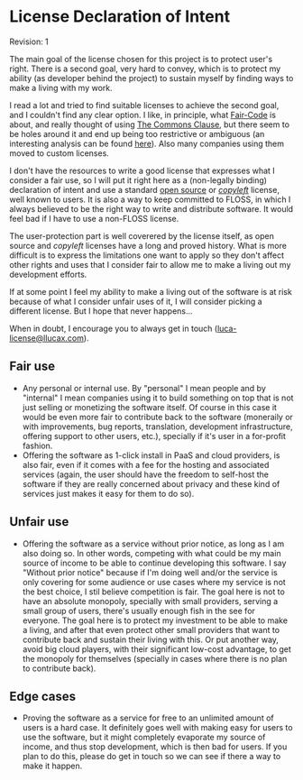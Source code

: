 # License Declaration of Intent

Revision: 1

The main goal of the license chosen for this project is to protect user's
right. There is a second goal, very hard to convey, which is to protect my
ability (as developer behind the project) to sustain myself by finding ways to
make a living with my work.

I read a lot and tried to find suitable licenses to achieve the second goal,
and I couldn't find any clear option. I like, in principle, what
[Fair-Code](https://faircode.io/) is about, and really thought of using [The
Commons Clause](https://commonsclause.com/), but there seem to be holes around
it and end up being too restrictive or ambiguous (an interesting analysis can
be found
[here](https://www.finnegan.com/en/insights/articles/why-open-source-licenses-with-a-commons-clause-may-become-less-common.html)).
Also many companies using them moved to custom licenses.

I don't have the resources to write a good license that expresses what
I consider a fair use, so I will put it right here as a (non-legally binding)
declaration of intent and use a standard [open
source](https://en.wikipedia.org/wiki/Open_Source_Initiative) or
[*copyleft*](https://en.wikipedia.org/wiki/Copyleft) license, well known to
users. It is also a way to keep committed to FLOSS, in which I always believed
to be the right way to write and distribute software. It would feel bad if I
have to use a non-FLOSS license.

The user-protection part is well coverered by the license itself, as open
source and *copyleft* licenses have
a long and proved history. What is more difficult is to express the limitations
one want to apply so they don't affect other rights and uses that I consider
fair to allow me to make a living out my development efforts.

If at some point I feel my ability to make a living out of the software is at
risk because of what I consider unfair uses of it, I will consider picking
a different license. But I hope that never happens...

When in doubt, I encourage you to always get in touch (luca-license@llucax.com).

## Fair use

* Any personal or internal use. By "personal" I mean people and by "internal"
  I mean companies using it to build something on top that is not just selling
  or monetizing the software itself. Of course in this case it would be even
  more fair to contribute back to the software (moneraily or with improvements,
  bug reports, translation, development infrastructure, offering support to
  other users, etc.), specially if it's user in a for-profit fashion.
* Offering the software as 1-click install in PaaS and cloud providers, is also
  fair, even if it comes with a fee for the hosting and associated services
  (again, the user should have the freedom to self-host the software if they
  are really concerned about privacy and these kind of services just makes it
  easy for them to do so).

## Unfair use

* Offering the software as a service without prior notice, as long as I am also
  doing so. In other words, competing with what could be my main source of
  income to be able to continue developing this software. I say "Without prior
  notice" because if I'm doing well and/or the service is only covering for
  some audience or use cases where my service is not the best choice, I stil
  believe competition is fair. The goal here is not to have an absolute
  monopoly, specially with small providers, serving a small group of users,
  there's usually enough fish in the see for everyone. The goal here is to
  protect my investment to be able to make a living, and after that even
  protect other small providers that want to contribute back and sustain their
  living with this. Or put another way, avoid big cloud players, with their
  significant low-cost advantage, to get the monopoly for themselves (specially
  in cases where there is no plan to contribute back).

## Edge cases

* Proving the software as a service for free to an unlimited amount of users is
  a hard case. It definitely goes well with making easy for users to use the
  software, but it might completely evaporate my source of income, and thus
  stop development, which is then bad for users. If you plan to do this, please
  do get in touch so we can see if there a way to make it happen.

